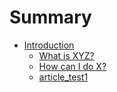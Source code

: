 # Summary

* [Introduction](README.md)
  * [What is XYZ?](first-question.md)
  * [How can I do X?](second-question.md)
  * [article\_test1](articletest1.md)



